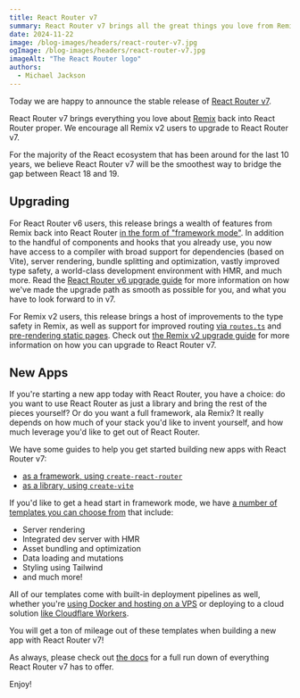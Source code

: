 ```yaml
---
title: React Router v7
summary: React Router v7 brings all the great things you love from Remix back to React Router
date: 2024-11-22
image: /blog-images/headers/react-router-v7.jpg
ogImage: /blog-images/headers/react-router-v7.jpg
imageAlt: "The React Router logo"
authors:
  - Michael Jackson
---
```


Today we are happy to announce the stable release of [React Router v7](https://reactrouter.com).

React Router v7 brings everything you love about [Remix](https://remix.run) back into React Router proper. We encourage all Remix v2 users to upgrade to React Router v7.

For the majority of the React ecosystem that has been around for the last 10 years, we believe React Router v7 will be the smoothest way to bridge the gap between React 18 and 19.

## Upgrading

For React Router v6 users, this release brings a wealth of features from Remix back into React Router [in the form of "framework mode"](https://reactrouter.com/upgrading/component-routes). In addition to the handful of components and hooks that you already use, you now have access to a compiler with broad support for dependencies (based on Vite), server rendering, bundle splitting and optimization, vastly improved type safety, a world-class development environment with HMR, and much more. Read the [React Router v6 upgrade guide](https://reactrouter.com/upgrading/v6) for more information on how we've made the upgrade path as smooth as possible for you, and what you have to look forward to in v7.

For Remix v2 users, this release brings a host of improvements to the type safety in Remix, as well as support for improved routing [via `routes.ts`](https://reactrouter.com/start/framework/routing) and [pre-rendering static pages](https://reactrouter.com/start/framework/rendering). Check out [the Remix v2 upgrade guide](https://reactrouter.com/upgrading/remix) for more information on how you can upgrade to React Router v7.

## New Apps

If you're starting a new app today with React Router, you have a choice: do you want to use React Router as just a library and bring the rest of the pieces yourself? Or do you want a full framework, ala Remix? It really depends on how much of your stack you'd like to invent yourself, and how much leverage you'd like to get out of React Router.

We have some guides to help you get started building new apps with React Router v7:

- [as a framework, using `create-react-router`](https://reactrouter.com/start/framework/installation)
- [as a library, using `create-vite`](https://reactrouter.com/start/library/installation)

If you'd like to get a head start in framework mode, we have [a number of templates you can choose from](https://github.com/remix-run/react-router-templates) that include:

- Server rendering
- Integrated dev server with HMR
- Asset bundling and optimization
- Data loading and mutations
- Styling using Tailwind
- and much more!

All of our templates come with built-in deployment pipelines as well, whether you're [using Docker and hosting on a VPS](https://github.com/remix-run/react-router-templates/tree/main/default) or deploying to a cloud solution [like Cloudflare Workers](https://github.com/remix-run/react-router-templates/tree/main/cloudflare-d1).

You will get a ton of mileage out of these templates when building a new app with React Router v7!

As always, please check out [the docs](https://reactrouter.com/home) for a full run down of everything React Router v7 has to offer.

Enjoy!
